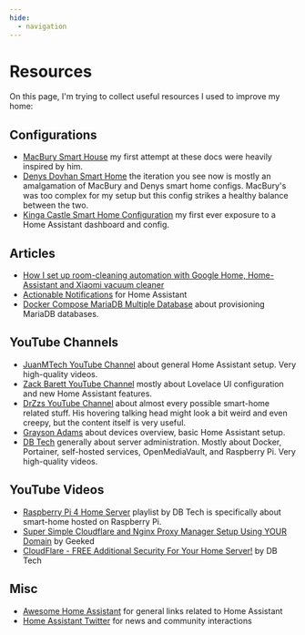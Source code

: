 ```yaml
---
hide:
  - navigation
---
```


# Resources

On this page, I'm trying to collect useful resources I used to improve my home:

## Configurations

- [MacBury Smart House](https://macbury.github.io/SmartHouse) my first attempt at these docs were heavily inspired by him.
- [Denys Dovhan Smart Home](https://denysdovhan.com/smart-home) the iteration you see now is mostly an amalgamation of MacBury and Denys smart home configs. MacBury's was too complex for my setup but this config strikes a healthy balance between the two.
- [Kinga Castle Smart Home Configuration](https://github.com/JamesMcCarthy79/Home-Assistant-Config) my first ever exposure to a Home Assistant dashboard and config.

## Articles

- [How I set up room-cleaning automation with Google Home, Home-Assistant and Xiaomi vacuum cleaner](https://hackernoon.com/how-i-set-up-room-cleaning-automation-with-google-home-home-assistant-and-xiaomi-vacuum-cleaner-9149e0267e6d)
- [Actionable Notifications](https://companion.home-assistant.io/docs/notifications/actionable-notifications/) for
  Home Assistant
- [Docker Compose MariaDB Multiple Database](https://onexlab-io.medium.com/docker-compose-mariadb-multiple-database-c24f75f4c3c8) about provisioning MariaDB databases.

## YouTube Channels

- [JuanMTech YouTube Channel](https://www.youtube.com/channel/UCR7Xa7cU9wfkSY9v3yN2Vtw) about general Home Assistant setup. Very high-quality videos.
- [Zack Barett YouTube Channel](https://www.youtube.com/channel/UCXpteV7qpsWi9uUkOeLAhaA) mostly about Lovelace UI configuration and new Home Assistant features.
- [DrZzs YouTube Channel](https://www.youtube.com/channel/UC7G4tLa4Kt6A9e3hJ-HO8ng) about almost every possible smart-home related stuff. His hovering talking head might look a bit weird and even creepy, but the content itself is very useful.
- [Grayson Adams](https://www.youtube.com/channel/UCOvOYHQOgKg5m0uGmbweZBw) about devices overview, basic Home Assistant setup.
- [DB Tech](https://www.youtube.com/c/DBTechYT) generally about server administration. Mostly about Docker, Portainer, self-hosted services, OpenMediaVault, and Raspberry Pi. Very high-quality videos.

## YouTube Videos

- [Raspberry Pi 4 Home Server](https://www.youtube.com/playlist?list=PLhMI0SExGwfAU-UMeKxd1Lu5_a60AlA9N) playlist by DB Tech is specifically about smart-home hosted on Raspberry Pi.
- [Super Simple Cloudflare and Nginx Proxy Manager Setup Using YOUR Domain](https://youtu.be/cI17WMKtntA) by Geeked
- [CloudFlare - FREE Additional Security For Your Home Server!](https://youtu.be/m-RYTu-Qq3A) by DB Tech

## Misc

- [Awesome Home Assistant](https://www.awesome-ha.com/) for general links related to Home Assistant
- [Home Assistant Twitter](https://twitter.com/home_assistant) for news and community interactions
